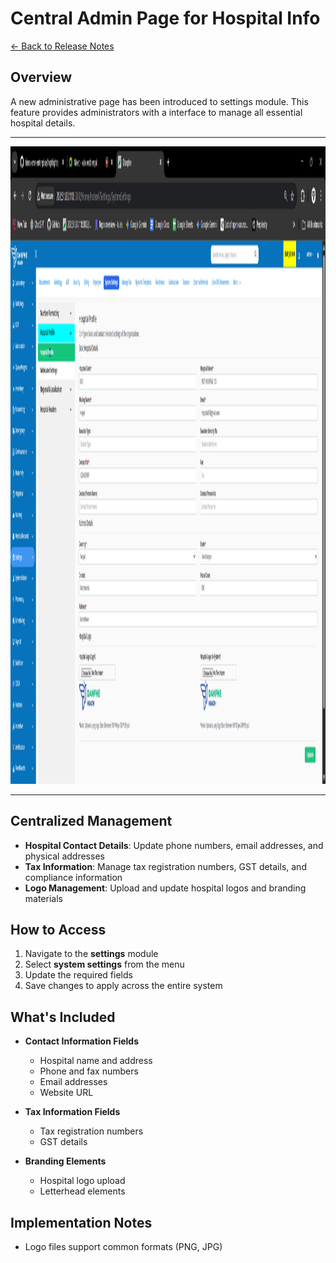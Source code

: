 # Central Admin Page for Hospital Info

[← Back to Release Notes](../README.md)

## Overview

A new administrative page has been introduced to settings module. This feature provides administrators with a interface to manage all essential hospital details.

---
<img width="1920" height="1020" alt="image" src="./images/admin page.png" />

---

## Centralized Management
- **Hospital Contact Details**: Update phone numbers, email addresses, and physical addresses
- **Tax Information**: Manage tax registration numbers, GST details, and compliance information
- **Logo Management**: Upload and update hospital logos and branding materials

## How to Access

1. Navigate to the **settings** module
2. Select **system settings** from the menu
3. Update the required fields
4. Save changes to apply across the entire system

## What's Included

- **Contact Information Fields**
  - Hospital name and address
  - Phone and fax numbers
  - Email addresses
  - Website URL

- **Tax Information Fields**
  - Tax registration numbers
  - GST details

- **Branding Elements**
  - Hospital logo upload
  - Letterhead elements

## Implementation Notes
- Logo files support common formats (PNG, JPG)
